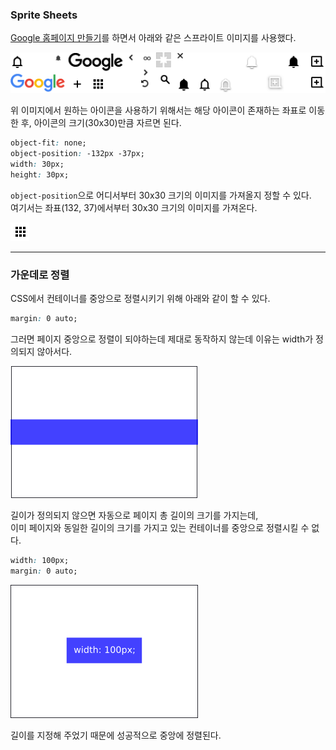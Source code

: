 ### Sprite Sheets

[Google 홈페이지 만들기](https://github.com/myoiwritescode/google-homepage)를 하면서 
아래와 같은 스프라이트 이미지를 사용했다. <br>

![Google Icons](../../img/2019/08/1.png) <br>

위 이미지에서 원하는 아이콘을 사용하기 위해서는 해당 아이콘이 존재하는 좌표로 이동한 후,
아이콘의 크기(30x30)만큼 자르면 된다.

```css
object-fit: none;
object-position: -132px -37px;
width: 30px;
height: 30px;
```

`object-position`으로 어디서부터 30x30 크기의 이미지를 가져올지 정할 수 있다.<br>
여기서는 좌표(132, 37)에서부터 30x30 크기의 이미지를 가져온다. 

![Google app icon](../../img/2019/08/2.png)

<hr>

### 가운데로 정렬
CSS에서 컨테이너를 중앙으로 정렬시키기 위해 아래와 같이 할 수 있다.

```css
margin: 0 auto;
```

그러면 페이지 중앙으로 정렬이 되야하는데 제대로 동작하지 않는데 이유는 width가 정의되지 않아서다.<br>

![center](../../img/2019/08/3.png)

길이가 정의되지 않으면 자동으로 페이지 총 길이의 크기를 가지는데, <br>
이미 페이지와 동일한 길이의 크기를 가지고 있는 컨테이너를 중앙으로 정렬시킬 수 없다.

```css
width: 100px;
margin: 0 auto;
```

![center](../../img/2019/08/4.png)

길이를 지정해 주었기 때문에 성공적으로 중앙에 정렬된다.
